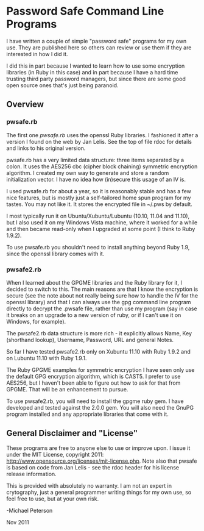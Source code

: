 # Password Safe Command Line Programs

I have written a couple of simple "password safe" programs for my own use.  They are published here so others can review or use them if they are interested in how I did it.

I did this in part because I wanted to learn how to use some encryption libraries (in Ruby in this case) and in part because I have a hard time trusting third party password managers, but since there are some good open source ones that's just being paranoid.

## Overview

### pwsafe.rb

The first one *pwsafe.rb* uses the openssl Ruby libraries.  I fashioned it after a version I found on the web by Jan Lelis.  See the top of file rdoc for details and links to his original version.

pwsafe.rb has a very limited data structure: three items separated by a colon.  It uses the AES256 cbc (cipher block chaining) symmetric encryption algorithm.  I created my own way to generate and store a random initialization vector.  I have no idea how (in)secure this usage of an IV is.

I used pwsafe.rb for about a year, so it is reasonably stable and has a few nice features, but is mostly just a self-tailored home spun program for my tastes.  You may not like it.  It stores the encrypted file in ~/.pws by default.

I most typically run it on Ubuntu/Xubuntu/Lubuntu (10.10, 11.04 and 11.10), but I also used it on my Windows Vista machine, where it worked for a while and then became read-only when I upgraded at some point (I think to Ruby 1.9.2).

To use pwsafe.rb you shouldn't need to install anything beyond Ruby 1.9, since the openssl library comes with it.

### pwsafe2.rb

When I learned about the GPGME libraries and the Ruby library for it, I decided to switch to this.  The main reasons are that I know the encryption is secure (see the note about not really being sure how to handle the IV for the openssl library) and that I can always use the gpg command line program directly to decrypt the .pwsafe file, rather than use my program (say in case it breaks on an upgrade to a new version of ruby, or if I can't use it on Windows, for example).

The pwsafe2.rb data structure is more rich - it explicitly allows Name, Key (shorthand lookup), Username, Password, URL and general Notes.

So far I have tested pwsafe2.rb only on Xubuntu 11.10 with Ruby 1.9.2 and on Lubuntu 11.10 with Ruby 1.9.1.

The Ruby GPGME examples for symmetric encryption I have seen only use the default GPG encryption algorithm, which is CAST5.  I prefer to use AES256, but I haven't been able to figure out how to ask for that from GPGME.  That will be an enhancement to pursue.

To use pwsafe2.rb, you will need to install the gpgme ruby gem. I have developed and tested against the 2.0.0 gem.  You will also need the GnuPG program installed and any appropriate libraries that come with it.

## General Disclaimer and "License"

These programs are free to anyone else to use or improve upon.  I issue it under the MIT License, copyright 2011: http://www.opensource.org/licenses/mit-license.php.  Note also that pwsafe is based on code from Jan Lelis - see the rdoc header for his license release information.

This is provided with absolutely no warranty.  I am not an expert in crytography, just a general programmer writing things for my own use, so feel free to use, but at your own risk.

-Michael Peterson

Nov 2011

